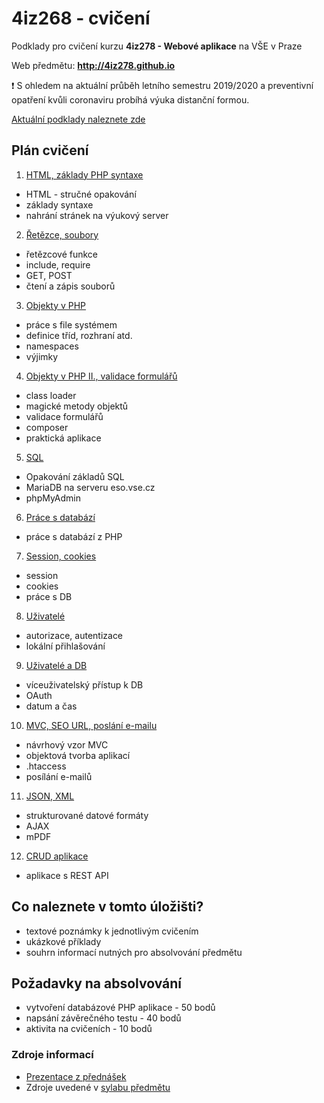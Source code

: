 # 4iz268 - cvičení

Podklady pro cvičení kurzu **4iz278 - Webové aplikace** na VŠE v Praze

Web předmětu: **http://4iz278.github.io**


:exclamation: 
S ohledem na aktuální průběh letního semestru 2019/2020 a preventivní opatření kvůli coronaviru probíhá výuka distanční formou.

[Aktuální podklady naleznete zde](https://github.com/4iz278/cviceni/tree/domaci-vyuka-LS-2020)


## Plán cvičení

1. [HTML, základy PHP syntaxe](./01-html-zaklady-php/)
  * HTML - stručné opakování
  * základy syntaxe
  * nahrání stránek na výukový server
2. [Řetězce, soubory](./02-retezce-soubory)
  * řetězcové funkce
  * include, require
  * GET, POST
  * čtení a zápis souborů
3. [Objekty v PHP](./03-objekty)
  * práce s file systémem
  * definice tříd, rozhraní atd.
  * namespaces
  * výjimky
4. [Objekty v PHP II., validace formulářů](./04-objekty-II-validace)
  * class loader
  * magické metody objektů
  * validace formulářů
  * composer
  * praktická aplikace
5. [SQL](./05-sql)
  * Opakování základů SQL
  * MariaDB na serveru eso.vse.cz
  * phpMyAdmin
6. [Práce s databází](./06-databaze)
  * práce s databází z PHP
7. [Session, cookies](./07-session-cookies)
  * session
  * cookies
  * práce s DB
8. [Uživatelé](./08-uzivatele)
  * autorizace, autentizace
  * lokální přihlašování
9. [Uživatelé a DB](./09-uzivatele-db)
  * víceuživatelský přístup k DB
  * OAuth
  * datum a čas
10. [MVC, SEO URL, poslání e-mailu](./10-mvc)
  * návrhový vzor MVC
  * objektová tvorba aplikací
  * .htaccess
  * posílání e-mailů
11. [JSON, XML](./11-json-xml)
  * strukturované datové formáty
  * AJAX
  * mPDF
12. [CRUD aplikace](./12-crud)
  * aplikace s REST API

## Co naleznete v tomto úložišti?

 * textové poznámky k jednotlivým cvičením
 * ukázkové příklady
 * souhrn informací nutných pro absolvování předmětu

## Požadavky na absolvování
 * vytvoření databázové PHP aplikace - 50 bodů
 * napsání závěrečného testu - 40 bodů
 * aktivita na cvičeních - 10 bodů

### Zdroje informací
 * [Prezentace z přednášek](http://4iz278.github.io/prednasky/)
 * Zdroje uvedené v [sylabu předmětu](./sylabus.pdf)
